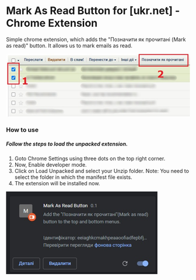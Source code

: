 # Mark As Read Button for [ukr.net] - Chrome Extension

Simple chrome extension, which adds the "Позначити як прочитані (Mark as read)" button. It allows us to mark emails as read.

![Mark as read button](./example.jpg)

### How to use

##### Follow the steps to load the unpacked extension.
1. Goto Chrome Settings using three dots on the top right corner.
2. Now, Enable developer mode.
3. Click on Load Unpacked and select your Unzip folder. Note: You need to select the folder in which the manifest file exists.
4. The extension will be installed now.

![Chrome extension](./example_2.jpg)